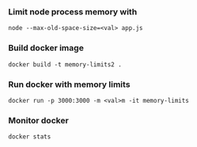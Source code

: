 ### Limit node process memory with
```node --max-old-space-size=<val> app.js```

### Build docker image 
```docker build -t memory-limits2 .```

### Run docker with memory limits
```docker run -p 3000:3000 -m <val>m -it memory-limits```

### Monitor docker
```docker stats```
